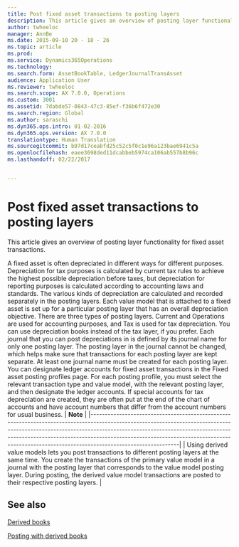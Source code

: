 ```yaml
---
title: Post fixed asset transactions to posting layers
description: This article gives an overview of posting layer functionality for fixed asset transactions.
author: twheeloc
manager: AnnBe
ms.date: 2015-09-10 20 - 18 - 26
ms.topic: article
ms.prod: 
ms.service: Dynamics365Operations
ms.technology: 
ms.search.form: AssetBookTable, LedgerJournalTransAsset
audience: Application User
ms.reviewer: twheeloc
ms.search.scope: AX 7.0.0, Operations
ms.custom: 3001
ms.assetid: 7dabde57-0843-47c3-85ef-f36b6f472e30
ms.search.region: Global
ms.author: saraschi
ms.dyn365.ops.intro: 01-02-2016
ms.dyn365.ops.version: AX 7.0.0
translationtype: Human Translation
ms.sourcegitcommit: b97d17ceabfd25c52c5f0c1e96a123bae6941c5a
ms.openlocfilehash: eaee3698ded11dcabbeb5974ca106ab557b8b96c
ms.lasthandoff: 02/22/2017


---
```


# <a name="post-fixed-asset-transactions-to-posting-layers"></a>Post fixed asset transactions to posting layers

This article gives an overview of posting layer functionality for fixed asset transactions.

A fixed asset is often depreciated in different ways for different purposes. Depreciation for tax purposes is calculated by current tax rules to achieve the highest possible depreciation before taxes, but depreciation for reporting purposes is calculated according to accounting laws and standards. The various kinds of depreciation are calculated and recorded separately in the posting layers. Each value model that is attached to a fixed asset is set up for a particular posting layer that has an overall depreciation objective. There are three types of posting layers. Current and Operations are used for accounting purposes, and Tax is used for tax depreciation. You can use depreciation books instead of the tax layer, if you prefer. Each journal that you can post depreciations in is defined by its journal name for only one posting layer. The posting layer in the journal cannot be changed, which helps make sure that transactions for each posting layer are kept separate. At least one journal name must be created for each posting layer. You can designate ledger accounts for fixed asset transactions in the Fixed asset posting profiles page. For each posting profile, you must select the relevant transaction type and value model, with the relevant posting layer, and then designate the ledger accounts. If special accounts for tax depreciation are created, they are often put at the end of the chart of accounts and have account numbers that differ from the account numbers for usual business.
| **Note**                                                                                                                                                                                                                                                                                                                                              |
|-------------------------------------------------------------------------------------------------------------------------------------------------------------------------------------------------------------------------------------------------------------------------------------------------------------------------------------------------------|
| Using derived value models lets you post transactions to different posting layers at the same time. You create the transactions of the primary value model in a journal with the posting layer that corresponds to the value model posting layer. During posting, the derived value model transactions are posted to their respective posting layers. |



<a name="see-also"></a>See also
--------

[Derived books](https://ax.help.dynamics.com/en/wiki/derived-value-models/)

[Posting with derived books](https://ax.help.dynamics.com/en/wiki/Posting-with-derived-value-models/)


